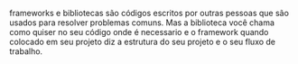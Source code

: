  frameworks e bibliotecas são códigos escritos por outras pessoas que são usados para resolver problemas comuns. Mas a biblioteca você chama como quiser no seu código onde é necessario e o framework quando colocado em seu projeto diz a estrutura do seu projeto e o seu fluxo de trabalho.